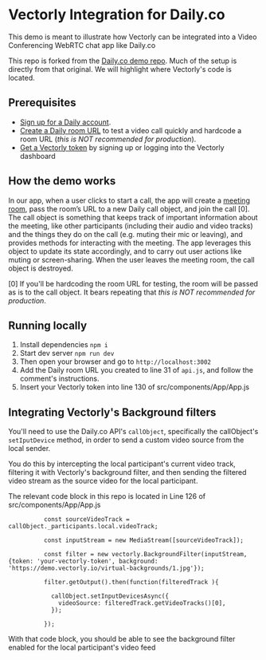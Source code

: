 # Vectorly Integration for Daily.co

This demo is meant to illustrate how Vectorly can be integrated into a Video Conferencing WebRTC chat app like Daily.co

This repo is forked from the [Daily.co demo repo](https://github.com/daily-demos/call-object-react). Much of the setup is directly from that original. We will highlight where Vectorly's code is located.


## Prerequisites

- [Sign up for a Daily account](https://dashboard.daily.co/signup).
- [Create a Daily room URL](https://help.daily.co/en/articles/4202139-creating-and-viewing-rooms) to test a video call quickly and hardcode a room URL (_this is NOT recommended for production_).
- [Get a Vectorly token](https://upscaler.vectorly.io/) by signing up or logging into the Vectorly dashboard
## How the demo works

In our app, when a user clicks to start a call, the app will create a [meeting room](https://docs.daily.co/reference#rooms), pass the room’s URL to a new Daily call object, and join the call [0]. The call object is something that keeps track of important information about the meeting, like other participants (including their audio and video tracks) and the things they do on the call (e.g. muting their mic or leaving), and provides methods for interacting with the meeting. The app leverages this object to update its state accordingly, and to carry out user actions like muting or screen-sharing. When the user leaves the meeting room, the call object is destroyed.

[0] If you'll be hardcoding the room URL for testing, the room will be passed as is to the call object. It bears repeating that _this is NOT recommended for production_.

## Running locally

1. Install dependencies `npm i`
2. Start dev server `npm run dev`
3. Then open your browser and go to `http://localhost:3002`
4. Add the Daily room URL you created to line 31 of `api.js`, and follow the comment's instructions.
5. Insert your Vectorly token into line 130 of src/components/App/App.js

## Integrating Vectorly's Background filters

You'll need to use the Daily.co API's `callObject`, specifically the callObject's `setIputDevice` method, in order to send a custom video source from the local sender.


You do this by intercepting the local participant's current video track, filtering it with Vectorly's background filter, and then sending the filtered video stream as the source video for the local participant.

The relevant code block in this repo is located in Line 126 of src/components/App/App.js



```
          const sourceVideoTrack = callObject._participants.local.videoTrack;

          const inputStream = new MediaStream([sourceVideoTrack]);

          const filter = new vectorly.BackgroundFilter(inputStream, {token: 'your-vectorly-token', background: 'https://demo.vectorly.io/virtual-backgrounds/1.jpg'});

          filter.getOutput().then(function(filteredTrack ){

            callObject.setInputDevicesAsync({
              videoSource: filteredTrack.getVideoTracks()[0],
            });

          });
 ```



With that code block, you should be able to see the background filter enabled for the local participant's video feed